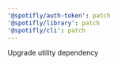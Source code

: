 ```yaml
---
'@spotifly/auth-token': patch
'@spotifly/library': patch
'@spotifly/cli': patch
---
```


Upgrade utility dependency
